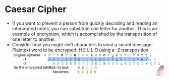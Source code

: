 # Caesar Cipher
* If you want to prevent a person from quickly decoding and reading an intercepted notes, you can substitute one letter for another. This is an example of encryption, which is accomplished by the transposition of one letter to another.
* Consider how you might shift characters to send a secret message: Plaintext word to be encrypted: H E L L O using a -2 transposition
![](https://github.com/TianbinLiu/Tianbin-Github/blob/github_pages/images/AAP4CaesarCipher.png?raw=true)
